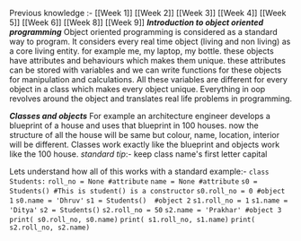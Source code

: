 Previous knowledge :- [[Week 1]] [[Week 2]] [[Week 3]] [[Week 4]] [[Week 5]] [[Week 6]] [[Week 8]] [[Week 9]] 
***Introduction to object oriented programming***
Object oriented programming is considered as a standard way to program. It considers every real time object (living and non living) as a core living entity. for example me, my laptop, my bottle. these objects have attributes and behaviours which makes them unique.
these attributes can be stored with variables and we can write functions for these objects for manipulation and calculations. All these variables are different for every object in a class which makes every object unique. Everything in oop revolves around the object and translates real life problems in programming.

***Classes and objects***
For example an architecture engineer develops a blueprint of a house and uses that blueprint in 100 houses. now the structure of all the house will be same but colour, name, location, interior will be different. Classes work exactly like the blueprint and objects work like the 100 house.
*standard tip*:- keep class name's first letter capital 

Lets understand how all of this works with a standard example:- 
`class Students:`
	`roll_no = None #attribute`
	`name = None #attribute` 
`s0 = Students() #This is student() is a constructor`
`s0.roll_no = 0 #object 1`
`s0.name = 'Dhruv'` 
`s1 = Students()  #object 2`
`s1.roll_no = 1` 
`s1.name = 'Ditya'`
`s2 = Students()`
`s2.roll_no = 50`
`s2.name = 'Prakhar' #object 3`
`print( s0.roll_no, s0.name)`
`print( s1.roll_no, s1.name)`
`print( s2.roll_no, s2.name)`
